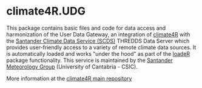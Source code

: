 # climate4R.UDG

This package contains basic files and code for data access and harmonization of the User Data Gateway, an integration of [climate4R](https://github.com/SantanderMetGroup/climate4R) with the [Santander Climate Data Service (SCDS)](https://www.scds.es) THREDDS Data Server which provides user-friendly access to a variety of remote climate data sources. It is automatically loaded and works "under the hood" as part of the [loadeR](https://github.com/SantanderMetGroup/loadeR) package functionality. This service is maintained by the [Santander Meteorology Group](http://meteo.unican.es/en/main) (University of Cantabria - CSIC).

More information at the [climate4R main repository](https://github.com/SantanderMetGroup/climate4R)
